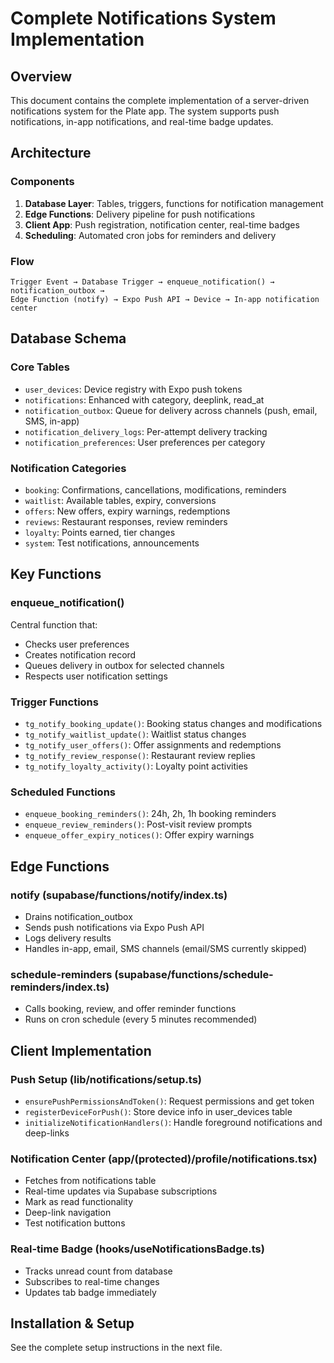 # Complete Notifications System Implementation

## Overview
This document contains the complete implementation of a server-driven notifications system for the Plate app. The system supports push notifications, in-app notifications, and real-time badge updates.

## Architecture

### Components
1. **Database Layer**: Tables, triggers, functions for notification management
2. **Edge Functions**: Delivery pipeline for push notifications
3. **Client App**: Push registration, notification center, real-time badges
4. **Scheduling**: Automated cron jobs for reminders and delivery

### Flow
```
Trigger Event → Database Trigger → enqueue_notification() → notification_outbox → 
Edge Function (notify) → Expo Push API → Device → In-app notification center
```

## Database Schema

### Core Tables
- `user_devices`: Device registry with Expo push tokens
- `notifications`: Enhanced with category, deeplink, read_at
- `notification_outbox`: Queue for delivery across channels (push, email, SMS, in-app)
- `notification_delivery_logs`: Per-attempt delivery tracking
- `notification_preferences`: User preferences per category

### Notification Categories
- `booking`: Confirmations, cancellations, modifications, reminders
- `waitlist`: Available tables, expiry, conversions
- `offers`: New offers, expiry warnings, redemptions
- `reviews`: Restaurant responses, review reminders
- `loyalty`: Points earned, tier changes
- `system`: Test notifications, announcements

## Key Functions

### enqueue_notification()
Central function that:
- Checks user preferences
- Creates notification record
- Queues delivery in outbox for selected channels
- Respects user notification settings

### Trigger Functions
- `tg_notify_booking_update()`: Booking status changes and modifications
- `tg_notify_waitlist_update()`: Waitlist status changes
- `tg_notify_user_offers()`: Offer assignments and redemptions
- `tg_notify_review_response()`: Restaurant review replies
- `tg_notify_loyalty_activity()`: Loyalty point activities

### Scheduled Functions
- `enqueue_booking_reminders()`: 24h, 2h, 1h booking reminders
- `enqueue_review_reminders()`: Post-visit review prompts
- `enqueue_offer_expiry_notices()`: Offer expiry warnings

## Edge Functions

### notify (supabase/functions/notify/index.ts)
- Drains notification_outbox
- Sends push notifications via Expo Push API
- Logs delivery results
- Handles in-app, email, SMS channels (email/SMS currently skipped)

### schedule-reminders (supabase/functions/schedule-reminders/index.ts)
- Calls booking, review, and offer reminder functions
- Runs on cron schedule (every 5 minutes recommended)

## Client Implementation

### Push Setup (lib/notifications/setup.ts)
- `ensurePushPermissionsAndToken()`: Request permissions and get token
- `registerDeviceForPush()`: Store device info in user_devices table
- `initializeNotificationHandlers()`: Handle foreground notifications and deep-links

### Notification Center (app/(protected)/profile/notifications.tsx)
- Fetches from notifications table
- Real-time updates via Supabase subscriptions
- Mark as read functionality
- Deep-link navigation
- Test notification buttons

### Real-time Badge (hooks/useNotificationsBadge.ts)
- Tracks unread count from database
- Subscribes to real-time changes
- Updates tab badge immediately

## Installation & Setup

See the complete setup instructions in the next file.
